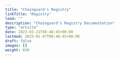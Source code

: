 ```yaml
---
title: "Chainguard's Registry"
linkTitle: "Registry"
lead: ""
description: "Chainguard's Registry Documentation"
type: "article"
date: 2023-03-21T08:48:45+00:00
lastmod: 2025-01-07T08:48:45+00:00
draft: false
images: []
weight: 030
---
```

